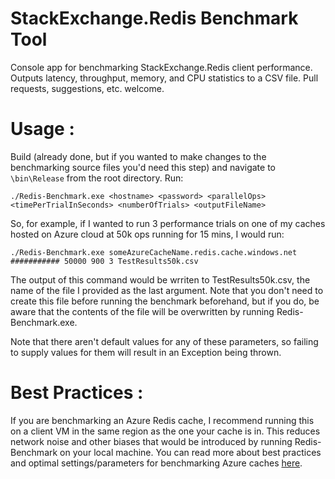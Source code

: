# StackExchange.Redis Benchmark Tool
Console app for benchmarking StackExchange.Redis client performance. Outputs latency, throughput, memory, and CPU statistics to a CSV file. 
Pull requests, suggestions, etc. welcome. 

# Usage :
Build (already done, but if you wanted to make changes to the benchmarking source files you'd need this step) and navigate to `\bin\Release` from the root directory. Run: 
```
./Redis-Benchmark.exe <hostname> <password> <parallelOps> <timePerTrialInSeconds> <numberOfTrials> <outputFileName>
```
So, for example, if I wanted to run 3 performance trials on one of my caches hosted on Azure cloud at 50k ops running for 15 mins, I would run:

```
./Redis-Benchmark.exe someAzureCacheName.redis.cache.windows.net ########### 50000 900 3 TestResults50k.csv
```

The output of this command would be wrriten to TestResults50k.csv, the name of the file I provided as the last argument. Note that you don't need to create this file before running the benchmark beforehand, but if you do, be aware that the contents of the file will be overwritten by running Redis-Benchmark.exe.

Note that there aren't default values for any of these parameters, so failing to supply values for them will result in an Exception being thrown.

# Best Practices :
If you are benchmarking an Azure Redis cache, I recommend running this on a client VM in the same region as the one your cache is in. This reduces network noise and other biases that would be introduced by running Redis-Benchmark on your local machine. 
You can read more about best practices and optimal settings/parameters for benchmarking Azure caches [here](https://gist.github.com/JonCole/925630df72be1351b21440625ff2671f#performance-testing).
